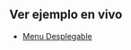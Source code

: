 ## Ver ejemplo en vivo

- [Menu Desplegable](https://ericveganoguera.github.io/mi-portfolio/MenuDesplegable/)
